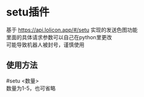 # setu插件
基于 https://api.lolicon.app/#/setu 实现的发送色图功能  
里面的具体请求参数可以自己在python里更改  
可能导致机器人被封号，谨慎使用  
## 使用方法
#setu <数量>  
数量为1-5，也可省略  
